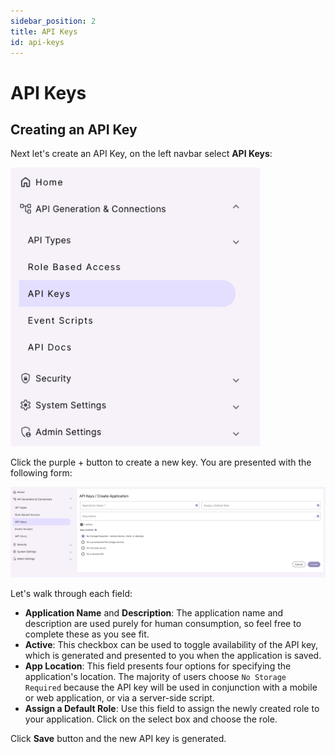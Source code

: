 ```yaml
---
sidebar_position: 2
title: API Keys
id: api-keys
---
```


# API Keys

## Creating an API Key

Next let's create an API Key, on the left navbar select **API Keys**:

<img src="/img/database-backed-api/api-key-navbar.png" width="400" alt="Creating an App Key for your DreamFactory API" />

Click the purple + button to create a new key. You are presented with the following form:

<img src="/img/database-backed-api/api-key-overview.png" width="800" alt="App Configuration Form" />

Let's walk through each field:

* **Application Name** and **Description**: The application name and description are used purely for human consumption, so feel free to complete these as you see fit.
* **Active**: This checkbox can be used to toggle availability of the API key, which is generated and presented to you when the application is saved.
* **App Location**: This field presents four options for specifying the application's location. The majority of users choose `No Storage Required` because the API key will be used in conjunction with a mobile or web application, or via a server-side script.
* **Assign a Default Role**: Use this field to assign the newly created role to your application. Click on the select box and choose the role.

Click **Save** button and the new API key is generated.